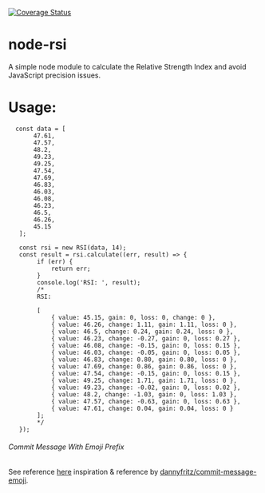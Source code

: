 [![Coverage Status](https://coveralls.io/repos/github/zerodom30/node-rsi/badge.svg?branch=master)](https://coveralls.io/github/zerodom30/node-rsi?branch=master)

# node-rsi

A simple node module to calculate the Relative Strength Index and avoid JavaScript precision issues.

# Usage:

```
  const data = [
       47.61,
       47.57,
       48.2,
       49.23,
       49.25,
       47.54,
       47.69,
       46.83,
       46.03,
       46.08,
       46.23,
       46.5,
       46.26,
       45.15
   ];

   const rsi = new RSI(data, 14);
   const result = rsi.calculate((err, result) => {
        if (err) {
            return err;
        }
        console.log('RSI: ', result);
        /*
        RSI:

        [
            { value: 45.15, gain: 0, loss: 0, change: 0 },
            { value: 46.26, change: 1.11, gain: 1.11, loss: 0 },
            { value: 46.5, change: 0.24, gain: 0.24, loss: 0 },
            { value: 46.23, change: -0.27, gain: 0, loss: 0.27 },
            { value: 46.08, change: -0.15, gain: 0, loss: 0.15 },
            { value: 46.03, change: -0.05, gain: 0, loss: 0.05 },
            { value: 46.83, change: 0.80, gain: 0.80, loss: 0 },
            { value: 47.69, change: 0.86, gain: 0.86, loss: 0 },
            { value: 47.54, change: -0.15, gain: 0, loss: 0.15 },
            { value: 49.25, change: 1.71, gain: 1.71, loss: 0 },
            { value: 49.23, change: -0.02, gain: 0, loss: 0.02 },
            { value: 48.2, change: -1.03, gain: 0, loss: 1.03 },
            { value: 47.57, change: -0.63, gain: 0, loss: 0.63 },
            { value: 47.61, change: 0.04, gain: 0.04, loss: 0 }
        ];
        */
   });
```

###### Commit Message With Emoji Prefix
See reference [here](https://gist.github.com/parmentf/035de27d6ed1dce0b36a)
 inspiration & reference by
  [dannyfritz/commit-message-emoji](https://github.com/dannyfritz/commit-message-emoji).

